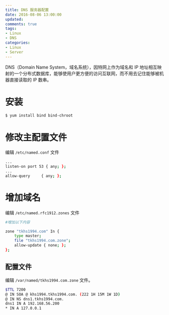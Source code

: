 ```yaml
---
title: DNS 服务器配置
date: 2016-08-06 13:00:00
updated:
comments: true
tags:
- Linux
- DNS
categories:
- Linux
- Server
---
```


DNS（Domain Name System，域名系统），因特网上作为域名和 IP 地址相互映射的一个分布式数据库，能够使用户更方便的访问互联网，而不用去记住能够被机器直接读取的 IP 数串。

<!--more-->

# 安装

```bash
$ yum install bind bind-chroot
```

# 修改主配置文件

编辑 `/etc/named.conf` 文件

```bash
...
listen-on port 53 { any; };
...
allow-query     { any; };
```

# 增加域名

编辑 `/etc/named.rfc1912.zones` 文件

```bash
#增加以下内容

zone "tkhs1994.com" In {
    type master;
    file "tkhs1994.com.zone";
    allow-update { none; };
};
```

## 配置文件

编辑 `/var/named/tkhs1994.com.zone` 文件。

```bash
$TTL 7200
@ IN SOA @ khs1994.tkhs1994.com. (222 1H 15M 1W 1D)
@ IN NS dns1.tkhs1994.com.
dns1 IN A 192.168.56.200
* IN A 127.0.0.1
```
